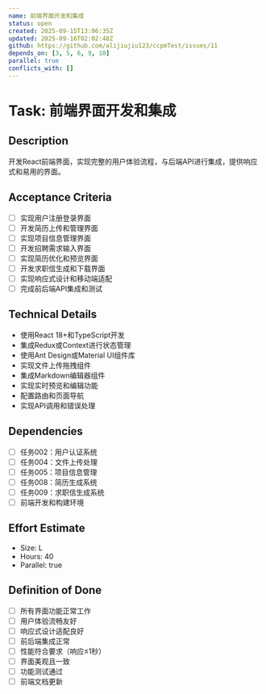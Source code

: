 ```yaml
---
name: 前端界面开发和集成
status: open
created: 2025-09-15T13:06:35Z
updated: 2025-09-16T02:02:48Z
github: https://github.com/alijiujiu123/ccpmTest/issues/11
depends_on: [3, 5, 6, 9, 10]
parallel: true
conflicts_with: []
---
```


# Task: 前端界面开发和集成

## Description
开发React前端界面，实现完整的用户体验流程，与后端API进行集成，提供响应式和易用的界面。

## Acceptance Criteria
- [ ] 实现用户注册登录界面
- [ ] 开发简历上传和管理界面
- [ ] 实现项目信息管理界面
- [ ] 开发招聘需求输入界面
- [ ] 实现简历优化和预览界面
- [ ] 开发求职信生成和下载界面
- [ ] 实现响应式设计和移动端适配
- [ ] 完成前后端API集成和测试

## Technical Details
- 使用React 18+和TypeScript开发
- 集成Redux或Context进行状态管理
- 使用Ant Design或Material UI组件库
- 实现文件上传拖拽组件
- 集成Markdown编辑器组件
- 实现实时预览和编辑功能
- 配置路由和页面导航
- 实现API调用和错误处理

## Dependencies
- [ ] 任务002：用户认证系统
- [ ] 任务004：文件上传处理
- [ ] 任务005：项目信息管理
- [ ] 任务008：简历生成系统
- [ ] 任务009：求职信生成系统
- [ ] 前端开发和构建环境

## Effort Estimate
- Size: L
- Hours: 40
- Parallel: true

## Definition of Done
- [ ] 所有界面功能正常工作
- [ ] 用户体验流畅友好
- [ ] 响应式设计适配良好
- [ ] 前后端集成正常
- [ ] 性能符合要求（响应≤1秒）
- [ ] 界面美观且一致
- [ ] 功能测试通过
- [ ] 前端文档更新
